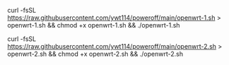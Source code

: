 curl -fsSL  https://raw.githubusercontent.com/ywt114/poweroff/main/openwrt-1.sh > openwrt-1.sh && chmod +x openwrt-1.sh && ./openwrt-1.sh

curl -fsSL  https://raw.githubusercontent.com/ywt114/poweroff/main/openwrt-2.sh > openwrt-2.sh && chmod +x openwrt-2.sh && ./openwrt-2.sh
